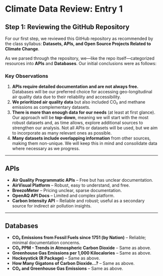# Climate Data Review: Entry 1

## Step 1: Reviewing the GitHub Repository

For our first step, we reviewed this GitHub repository as recommended by the class syllabus: **Datasets, APIs, and Open Source Projects Related to Climate Change**.  

As we parsed through the repository, we—like the repo itself—categorized resources into **APIs** and **Databases**. Our initial conclusions were as follows:

### Key Observations

1. **APIs require detailed documentation and are not always free.** Databases will be our preferred choice for accessing geo-longitudinal air quality data due to their reliability and accessibility.  
2. **We prioritized air quality data** but also included CO₂ and methane emissions as complementary datasets.  
3. **There is more than enough data for our needs** (at least at first glance). Our approach will be **top-down**, meaning we will start with the most robust datasets and, as time allows, explore additional sources to strengthen our analysis. Not all APIs or datasets will be used, but we aim to incorporate as many relevant ones as possible.  
4. **Many datasets include overlapping information** from other sources, making them non-unique. We will keep this in mind and consolidate data where necessary as we progress.  

---

## APIs

- **Air Quality Programmatic APIs** – Free but has unclear documentation.  
- **AirVisual Platform** – Robust, easy to understand, and free.  
- **BreezoMeter** – Pricing unclear, sparse documentation.  
- **OpenAQ API Docs** – Limited and complex platform.  
- **Carbon Intensity API** – Reliable and robust; useful as a secondary source for indirect air pollution insights.  

---

## Databases

- **CO₂ Emissions from Fossil Fuels since 1751 (by Nation)** – Reliable; minimal documentation concerns.  
- **CO₂ PPM - Trends in Atmospheric Carbon Dioxide** – Same as above.  
- **Greenhouse Gas Emissions per 1,000 Kilocalories** – Same as above.  
- **Hockeystick (R Package)** – Same as above.  
- **How Many Gigatons of Carbon Dioxide...?** – Same as above.  
- **CO₂ and Greenhouse Gas Emissions** – Same as above.  
